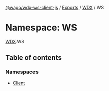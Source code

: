[@wago/wdx-ws-client-js](../README.md) / [Exports](../modules.md) / [WDX](WDX.md) / WS

# Namespace: WS

[WDX](WDX.md).WS

## Table of contents

### Namespaces

- [Client](WDX.WS.Client.md)
